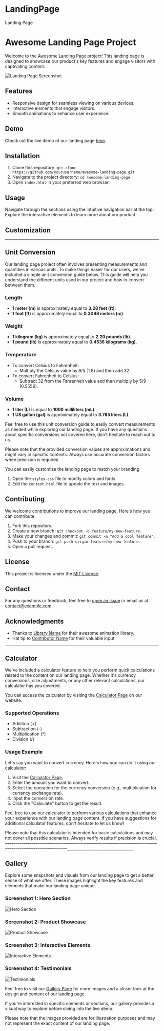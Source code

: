 # LandingPage
Landing Page
# Awesome Landing Page Project

Welcome to the Awesome Landing Page project! This landing page is designed to showcase our product's key features and engage visitors with captivating content.

![Landing Page Screenshot](screenshot.png)

## Features

- Responsive design for seamless viewing on various devices.
- Interactive elements that engage visitors.
- Smooth animations to enhance user experience.

## Demo

Check out the live demo of our landing page [here](https://www.example.com).

## Installation

1. Clone this repository: `git clone https://github.com/yourusername/awesome-landing-page.git`
2. Navigate to the project directory: `cd awesome-landing-page`
3. Open `index.html` in your preferred web browser.

## Usage

Navigate through the sections using the intuitive navigation bar at the top. Explore the interactive elements to learn more about our product.

## Customization

-------------------------------------------------------------------------------------------------------------------------------------------------------------------------------------

## Unit Conversion

Our landing page project often involves presenting measurements and quantities in various units. To make things easier for our users, we've included a simple unit conversion guide below. This guide will help you understand the different units used in our project and how to convert between them.

### Length

- **1 meter (m)** is approximately equal to **3.28 feet (ft)**.
- **1 foot (ft)** is approximately equal to **0.3048 meters (m)**.

### Weight

- **1 kilogram (kg)** is approximately equal to **2.20 pounds (lb)**.
- **1 pound (lb)** is approximately equal to **0.4536 kilograms (kg)**.

### Temperature

- To convert Celsius to Fahrenheit: 
  - Multiply the Celsius value by 9/5 (1.8) and then add 32.
- To convert Fahrenheit to Celsius: 
  - Subtract 32 from the Fahrenheit value and then multiply by 5/9 (0.5556).

### Volume

- **1 liter (L)** is equal to **1000 milliliters (mL)**.
- **1 US gallon (gal)** is approximately equal to **3.785 liters (L)**.

Feel free to use this unit conversion guide to easily convert measurements as needed while exploring our landing page. If you have any questions about specific conversions not covered here, don't hesitate to reach out to us.

Please note that the provided conversion values are approximations and might vary in specific contexts. Always use accurate conversion factors when precision is required.



You can easily customize the landing page to match your branding:

1. Open the `styles.css` file to modify colors and fonts.
2. Edit the `content.html` file to update the text and images.

## Contributing

We welcome contributions to improve our landing page. Here's how you can contribute:

1. Fork this repository.
2. Create a new branch: `git checkout -b feature/my-new-feature`.
3. Make your changes and commit: `git commit -m "Add a cool feature"`.
4. Push to your branch: `git push origin feature/my-new-feature`.
5. Open a pull request.

## License

This project is licensed under the [MIT License](LICENSE).

## Contact

For any questions or feedback, feel free to [open an issue](https://github.com/yourusername/awesome-landing-page/issues) or email us at contact@example.com.

## Acknowledgments

- Thanks to [Library Name](https://example.com/library) for their awesome animation library.
- Hat tip to [Contributor Name](https://github.com/contributor) for their valuable input.


-----------------------------------------------------------------------------------------------------------------------------------------------------------------------------------------------
## Calculator

We've included a calculator feature to help you perform quick calculations related to the content on our landing page. Whether it's currency conversions, size adjustments, or any other relevant calculations, our calculator has you covered.

You can access the calculator by visiting the [Calculator Page](https://www.example.com/calculator) on our website.

### Supported Operations

- Addition (+)
- Subtraction (-)
- Multiplication (*)
- Division (/)

### Usage Example

Let's say you want to convert currency. Here's how you can do it using our calculator:

1. Visit the [Calculator Page](https://www.example.com/calculator).
2. Enter the amount you want to convert.
3. Select the operation for the currency conversion (e.g., multiplication for currency exchange rate).
4. Input the conversion rate.
5. Click the "Calculate" button to get the result.

Feel free to use our calculator to perform various calculations that enhance your experience with our landing page content. If you have suggestions for additional calculator features, don't hesitate to let us know!

Please note that this calculator is intended for basic calculations and may not cover all possible scenarios. Always verify results if precision is crucial.
________________________-----------------------------------------------------------------------------------------------------------__________________________________________________________

## Gallery

Explore some snapshots and visuals from our landing page to get a better sense of what we offer. These images highlight the key features and elements that make our landing page unique.

### Screenshot 1: Hero Section

![Hero Section](images/hero.png)

### Screenshot 2: Product Showcase

![Product Showcase](images/product.png)

### Screenshot 3: Interactive Elements

![Interactive Elements](images/interactive.png)

### Screenshot 4: Testimonials

![Testimonials](images/testimonials.png)

Feel free to visit our [Gallery Page](https://www.example.com/gallery) for more images and a closer look at the design and content of our landing page.

If you're interested in specific elements or sections, our gallery provides a visual way to explore before diving into the live demo.

Please note that the images provided are for illustration purposes and may not represent the exact content of our landing page.



